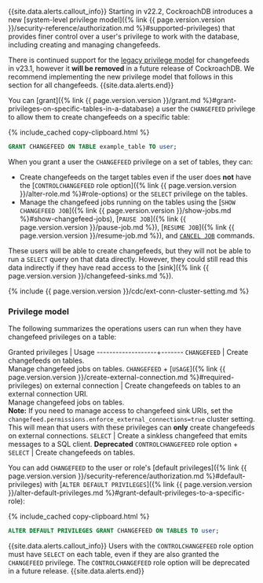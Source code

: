 {{site.data.alerts.callout_info}}
Starting in v22.2, CockroachDB introduces a new [system-level privilege model]({% link {{ page.version.version }}/security-reference/authorization.md %}#supported-privileges) that provides finer control over a user's privilege to work with the database, including creating and managing changefeeds. 

There is continued support for the [legacy privilege model](#legacy-privilege-model) for changefeeds in v23.1, however it **will be removed** in a future release of CockroachDB. We recommend implementing the new privilege model that follows in this section for all changefeeds.
{{site.data.alerts.end}}

You can [grant]({% link {{ page.version.version }}/grant.md %}#grant-privileges-on-specific-tables-in-a-database) a user the `CHANGEFEED` privilege to allow them to create changefeeds on a specific table:

{% include_cached copy-clipboard.html %}
~~~sql
GRANT CHANGEFEED ON TABLE example_table TO user;
~~~

When you grant a user the `CHANGEFEED` privilege on a set of tables, they can:

- Create changefeeds on the target tables even if the user does **not** have the [`CONTROLCHANGEFEED` role option]({% link {{ page.version.version }}/alter-role.md %}#role-options) or the `SELECT` privilege on the tables. 
- Manage the changefeed jobs running on the tables using the [`SHOW CHANGEFEED JOB`]({% link {{ page.version.version }}/show-jobs.md %}#show-changefeed-jobs), [`PAUSE JOB`]({% link {{ page.version.version }}/pause-job.md %}), [`RESUME JOB`]({% link {{ page.version.version }}/resume-job.md %}), and [`CANCEL JOB`](cancel-job.html) commands.

These users will be able to create changefeeds, but they will not be able to run a `SELECT` query on that data directly. However, they could still read this data indirectly if they have read access to the [sink]({% link {{ page.version.version }}/changefeed-sinks.md %}).

{% include {{ page.version.version }}/cdc/ext-conn-cluster-setting.md %}

### Privilege model

The following summarizes the operations users can run when they have changefeed privileges on a table:

Granted privileges | Usage 
-------------------+-------
`CHANGEFEED` | Create changefeeds on tables.<br>Manage changefeed jobs on tables.
`CHANGEFEED` + [`USAGE`]({% link {{ page.version.version }}/create-external-connection.md %}#required-privileges) on external connection | Create changefeeds on tables to an external connection URI.<br>Manage changefeed jobs on tables.<br>**Note:** If you need to manage access to changefeed sink URIs, set the `changefeed.permissions.enforce_external_connections=true` cluster setting. This will mean that users with these privileges can **only** create changefeeds on external connections.
`SELECT` | Create a sinkless changefeed that emits messages to a SQL client.
**Deprecated** `CONTROLCHANGEFEED` role option + `SELECT` | Create changefeeds on tables.

You can add `CHANGEFEED` to the user or role's [default privileges]({% link {{ page.version.version }}/security-reference/authorization.md %}#default-privileges) with [`ALTER DEFAULT PRIVILEGES`]({% link {{ page.version.version }}/alter-default-privileges.md %}#grant-default-privileges-to-a-specific-role):

{% include_cached copy-clipboard.html %}
~~~sql
ALTER DEFAULT PRIVILEGES GRANT CHANGEFEED ON TABLES TO user;
~~~

{{site.data.alerts.callout_info}}
Users with the `CONTROLCHANGEFEED` role option must have `SELECT` on each table, even if they are also granted the `CHANGEFEED` privilege. The `CONTROLCHANGEFEED` role option will be deprecated in a future release.
{{site.data.alerts.end}}